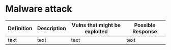 # Malware attack

| Definition      | Description | Vulns that might be exploited | Possible Response |
| ----------- | ----------- | ----------- | ----------- |
| text | text | text | text |
